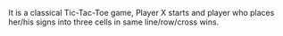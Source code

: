 It is a classical Tic-Tac-Toe game, Player X starts and player who places her/his signs into three cells in same line/row/cross wins.